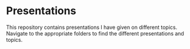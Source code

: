 # Presentations

This repository contains presentations I have given on different topics. Navigate to the appropriate folders to find the different presentations and topics.
